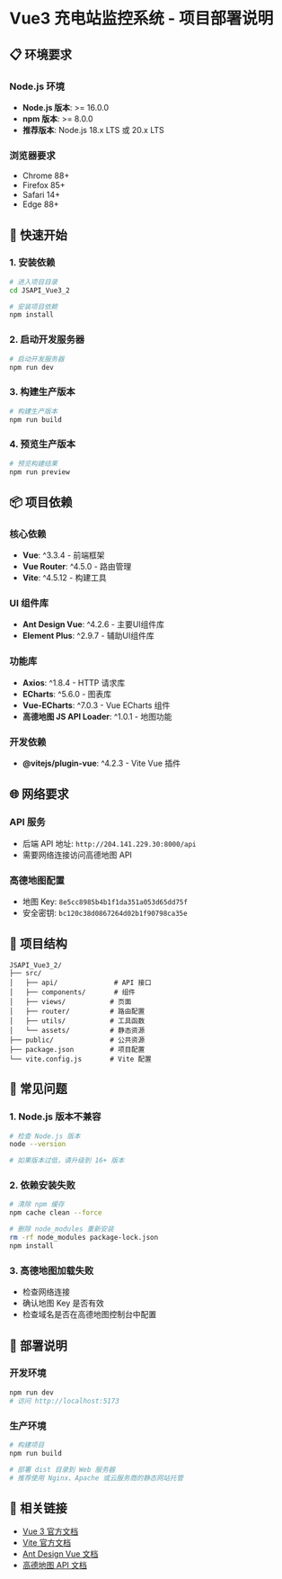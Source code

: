 # Vue3 充电站监控系统 - 项目部署说明

## 📋 环境要求

### Node.js 环境
- **Node.js 版本**: >= 16.0.0
- **npm 版本**: >= 8.0.0
- **推荐版本**: Node.js 18.x LTS 或 20.x LTS

### 浏览器要求
- Chrome 88+
- Firefox 85+
- Safari 14+
- Edge 88+

## 🚀 快速开始

### 1. 安装依赖
```bash
# 进入项目目录
cd JSAPI_Vue3_2

# 安装项目依赖
npm install
```

### 2. 启动开发服务器
```bash
# 启动开发服务器
npm run dev
```

### 3. 构建生产版本
```bash
# 构建生产版本
npm run build
```

### 4. 预览生产版本
```bash
# 预览构建结果
npm run preview
```

## 📦 项目依赖

### 核心依赖
- **Vue**: ^3.3.4 - 前端框架
- **Vue Router**: ^4.5.0 - 路由管理
- **Vite**: ^4.5.12 - 构建工具

### UI 组件库
- **Ant Design Vue**: ^4.2.6 - 主要UI组件库
- **Element Plus**: ^2.9.7 - 辅助UI组件库

### 功能库
- **Axios**: ^1.8.4 - HTTP 请求库
- **ECharts**: ^5.6.0 - 图表库
- **Vue-ECharts**: ^7.0.3 - Vue ECharts 组件
- **高德地图 JS API Loader**: ^1.0.1 - 地图功能

### 开发依赖
- **@vitejs/plugin-vue**: ^4.2.3 - Vite Vue 插件

## 🌐 网络要求

### API 服务
- 后端 API 地址: `http://204.141.229.30:8000/api`
- 需要网络连接访问高德地图 API

### 高德地图配置
- 地图 Key: `8e5cc8985b4b1f1da351a053d65dd75f`
- 安全密钥: `bc120c38d0867264d02b1f90798ca35e`

## 📁 项目结构

```
JSAPI_Vue3_2/
├── src/
│   ├── api/              # API 接口
│   ├── components/       # 组件
│   ├── views/           # 页面
│   ├── router/          # 路由配置
│   ├── utils/           # 工具函数
│   └── assets/          # 静态资源
├── public/              # 公共资源
├── package.json         # 项目配置
└── vite.config.js       # Vite 配置
```

## 🔧 常见问题

### 1. Node.js 版本不兼容
```bash
# 检查 Node.js 版本
node --version

# 如果版本过低，请升级到 16+ 版本
```

### 2. 依赖安装失败
```bash
# 清除 npm 缓存
npm cache clean --force

# 删除 node_modules 重新安装
rm -rf node_modules package-lock.json
npm install
```

### 3. 高德地图加载失败
- 检查网络连接
- 确认地图 Key 是否有效
- 检查域名是否在高德地图控制台中配置

## 📝 部署说明

### 开发环境
```bash
npm run dev
# 访问 http://localhost:5173
```

### 生产环境
```bash
# 构建项目
npm run build

# 部署 dist 目录到 Web 服务器
# 推荐使用 Nginx、Apache 或云服务商的静态网站托管
```

## 🔗 相关链接

- [Vue 3 官方文档](https://vuejs.org/)
- [Vite 官方文档](https://vitejs.dev/)
- [Ant Design Vue 文档](https://antdv.com/)
- [高德地图 API 文档](https://lbs.amap.com/) 